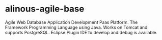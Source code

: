 # alinous-agile-base
Agile Web Database Application Development Paas Platform. The Framework Programming Language using Java. Works on Tomcat and supports PostgreSQL. Eclipse Plugin IDE to develop and debug is available.
